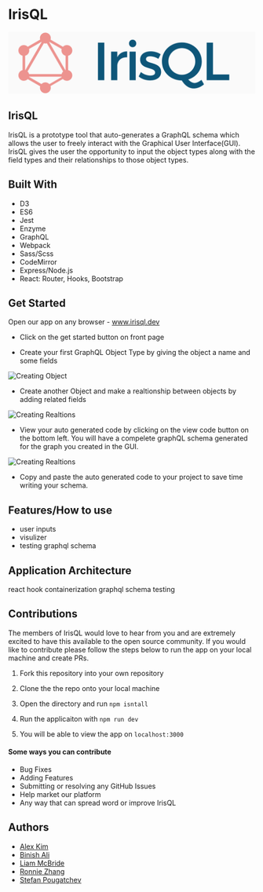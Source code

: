 # IrisQL

![Image of Logo](/public/images/IrisQL-Logo-4-Horizontal-big.png)

## IrisQL

IrisQL is a prototype tool that auto-generates a GraphQL schema which allows the user to freely interact with the Graphical User Interface(GUI). IrisQL gives the user the opportunity to input the object types along with the field types and their relationships to those object types. 


## Built With

- D3
- ES6
- Jest
- Enzyme
- GraphQL
- Webpack
- Sass/Scss
- CodeMirror
- Express/Node.js
- React: Router, Hooks, Bootstrap

## Get Started

Open our app on any browser - <a class="nav-link" href="https://www.irisql.dev/">www.irisql.dev</a>

- Click on the get started button on front page

- Create your first GraphQL Object Type by giving the object a name and some fields

![Creating Object](https://media.giphy.com/media/tcPsbrtLmuz47oiORV/giphy.gif)

- Create another Object and make a realtionship between objects by adding related fields

![Creating Realtions](https://media.giphy.com/media/bdbnKv7M1VQWMzYzIa/giphy.gif)

- View your auto generated code by clicking on the view code button on the bottom left. You will have a compelete graphQL schema generated for the graph you created in the GUI. 

![Creating Realtions](https://media.giphy.com/media/aBQFg0bupbQr2Kxksy/giphy.gif)

- Copy and paste the auto generated code to your project to save time writing your schema. 

## Features/How to use

- user inputs
- visulizer
- testing graphql schema

## Application Architecture

react hook
containerization
graphql schema testing

## Contributions

The members of IrisQL would love to hear from you and are extremely excited to have this available to the open source community. If you would like to contribute please follow the steps below to run the app on your local machine and create PRs.

1. Fork this repository into your own repository

2. Clone the the repo onto your local machine 

3. Open the directory and run  `npm isntall`

4. Run the applicaiton with `npm run dev`

5. You will be able to view the app on `localhost:3000`

#### Some ways you can contribute

- Bug Fixes
- Adding Features
- Submitting or resolving any GitHub Issues
- Help market our platform
- Any way that can spread word or improve IrisQL


## Authors
- <a class="nav-link" href="https://www.linkedin.com/in/alexanderkim1/">Alex Kim</a>
- <a class="nav-link" href="https://www.linkedin.com/in/binish-ali-3826ba1ab/">Binish Ali</a>
- <a class="nav-link" href="https://www.linkedin.com/in/liamemcbride/">Liam McBride</a>
- <a class="nav-link" href="https://github.com/ronzhan">Ronnie Zhang</a>
- <a class="nav-link" href="https://www.linkedin.com/in/stefanpougatchev/">Stefan Pougatchev</a>